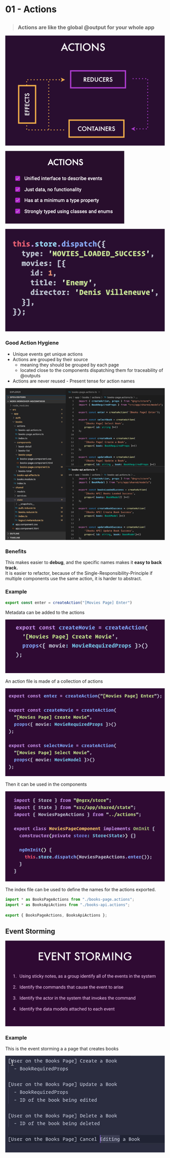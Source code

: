# 01 - Actions

## 

> ### Actions are like the global @output for your whole app

![](../.gitbook/assets/screen-shot-2020-05-31-at-3.32.37-pm.png)

![](../.gitbook/assets/image-action1.png)

![](../.gitbook/assets/screen-shot-2020-05-31-at-3.34.12-pm.png)

### Good Action Hygiene

* Unique events get unique actions
* Actions are grouped by their source
  * meaning they should be grouped by each page
  * located close to the components dispatching them for traceability of @outputs
* Actions are never reused - Present tense for action names

![](../.gitbook/assets/image-action7.png)

### Benefits

This makes easier to **debug**, and the specific names makes it **easy to back track.**  
It is easier to refactor, because of the Single-Responsibility-Principle if multiple components use the same action, it is harder to abstract.  


### Example

```typescript
export const enter = createAction("[Movies Page] Enter")
```

Metadata can be added to the actions

![](../.gitbook/assets/image%20%2837%29.png)

An action file is made of a collection of actions

![](../.gitbook/assets/image%20%2873%29.png)

Then it can be used in the components

![](../.gitbook/assets/image%20%283%29.png)

The index file can be used to define the names for the actions exported.

```typescript
import * as BooksPageActions from "./books-page.actions";
import * as BooksApiActions from "./books-api.actions";

export { BooksPageActions, BooksApiActions };
```

## Event Storming

![](../.gitbook/assets/image%20%2861%29.png)

### Example

This is the event storming a a page that creates books

![](../.gitbook/assets/image%20%2811%29.png)

### 

